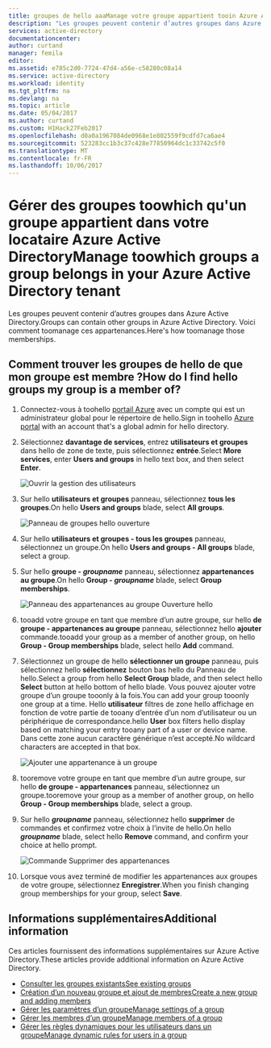 ```yaml
---
title: groupes de hello aaaManage votre groupe appartient tooin Azure Active Directory | Documents Microsoft
description: "Les groupes peuvent contenir d’autres groupes dans Azure Active Directory. Voici comment toomanage ces appartenances."
services: active-directory
documentationcenter: 
author: curtand
manager: femila
editor: 
ms.assetid: e785c2d0-7724-47d4-a56e-c58280c08a14
ms.service: active-directory
ms.workload: identity
ms.tgt_pltfrm: na
ms.devlang: na
ms.topic: article
ms.date: 05/04/2017
ms.author: curtand
ms.custom: H1Hack27Feb2017
ms.openlocfilehash: d0a0a1967084de0968e1e802559f9cdfd7ca6ae4
ms.sourcegitcommit: 523283cc1b3c37c428e77850964dc1c33742c5f0
ms.translationtype: MT
ms.contentlocale: fr-FR
ms.lasthandoff: 10/06/2017
---
```

# <a name="manage-toowhich-groups-a-group-belongs-in-your-azure-active-directory-tenant"></a><span data-ttu-id="24f87-104">Gérer des groupes toowhich qu'un groupe appartient dans votre locataire Azure Active Directory</span><span class="sxs-lookup"><span data-stu-id="24f87-104">Manage toowhich groups a group belongs in your Azure Active Directory tenant</span></span>
<span data-ttu-id="24f87-105">Les groupes peuvent contenir d’autres groupes dans Azure Active Directory.</span><span class="sxs-lookup"><span data-stu-id="24f87-105">Groups can contain other groups in Azure Active Directory.</span></span> <span data-ttu-id="24f87-106">Voici comment toomanage ces appartenances.</span><span class="sxs-lookup"><span data-stu-id="24f87-106">Here's how toomanage those memberships.</span></span>

## <a name="how-do-i-find-hello-groups-my-group-is-a-member-of"></a><span data-ttu-id="24f87-107">Comment trouver les groupes de hello de que mon groupe est membre ?</span><span class="sxs-lookup"><span data-stu-id="24f87-107">How do I find hello groups my group is a member of?</span></span>
1. <span data-ttu-id="24f87-108">Connectez-vous à toohello [portail Azure](https://portal.azure.com) avec un compte qui est un administrateur global pour le répertoire de hello.</span><span class="sxs-lookup"><span data-stu-id="24f87-108">Sign in toohello [Azure portal](https://portal.azure.com) with an account that's a global admin for hello directory.</span></span>
2. <span data-ttu-id="24f87-109">Sélectionnez **davantage de services**, entrez **utilisateurs et groupes** dans hello de zone de texte, puis sélectionnez **entrée**.</span><span class="sxs-lookup"><span data-stu-id="24f87-109">Select **More services**, enter **Users and groups** in hello text box, and then select **Enter**.</span></span>

   ![Ouvrir la gestion des utilisateurs](./media/active-directory-groups-membership-azure-portal/search-user-management.png)
3. <span data-ttu-id="24f87-111">Sur hello **utilisateurs et groupes** panneau, sélectionnez **tous les groupes**.</span><span class="sxs-lookup"><span data-stu-id="24f87-111">On hello **Users and groups** blade, select **All groups**.</span></span>

   ![Panneau de groupes hello ouverture](./media/active-directory-groups-membership-azure-portal/view-groups-blade.png)
4. <span data-ttu-id="24f87-113">Sur hello **utilisateurs et groupes - tous les groupes** panneau, sélectionnez un groupe.</span><span class="sxs-lookup"><span data-stu-id="24f87-113">On hello **Users and groups - All groups** blade, select a group.</span></span>
5. <span data-ttu-id="24f87-114">Sur hello **groupe - *groupname***  panneau, sélectionnez **appartenances au groupe**.</span><span class="sxs-lookup"><span data-stu-id="24f87-114">On hello **Group - *groupname*** blade, select **Group memberships**.</span></span>

   ![Panneau des appartenances au groupe Ouverture hello](./media/active-directory-groups-membership-azure-portal/group-membership-blade.png)
6. <span data-ttu-id="24f87-116">tooadd votre groupe en tant que membre d’un autre groupe, sur hello **de groupe - appartenances au groupe** panneau, sélectionnez hello **ajouter** commande.</span><span class="sxs-lookup"><span data-stu-id="24f87-116">tooadd your group as a member of another group, on hello **Group - Group memberships** blade, select hello **Add** command.</span></span>
7. <span data-ttu-id="24f87-117">Sélectionnez un groupe de hello **sélectionner un groupe** panneau, puis sélectionnez hello **sélectionnez** bouton bas hello du Panneau de hello.</span><span class="sxs-lookup"><span data-stu-id="24f87-117">Select a group from hello **Select Group** blade, and then select hello **Select** button at hello bottom of hello blade.</span></span> <span data-ttu-id="24f87-118">Vous pouvez ajouter votre groupe d’un groupe tooonly à la fois.</span><span class="sxs-lookup"><span data-stu-id="24f87-118">You can add your group tooonly one group at a time.</span></span> <span data-ttu-id="24f87-119">Hello **utilisateur** filtres de zone hello affichage en fonction de votre partie de tooany d’entrée d’un nom d’utilisateur ou un périphérique de correspondance.</span><span class="sxs-lookup"><span data-stu-id="24f87-119">hello **User** box filters hello display based on matching your entry tooany part of a user or device name.</span></span> <span data-ttu-id="24f87-120">Dans cette zone aucun caractère générique n’est accepté.</span><span class="sxs-lookup"><span data-stu-id="24f87-120">No wildcard characters are accepted in that box.</span></span>

   ![Ajouter une appartenance à un groupe](./media/active-directory-groups-membership-azure-portal/add-group-membership.png)
8. <span data-ttu-id="24f87-122">tooremove votre groupe en tant que membre d’un autre groupe, sur hello **de groupe - appartenances** panneau, sélectionnez un groupe.</span><span class="sxs-lookup"><span data-stu-id="24f87-122">tooremove your group as a member of another group, on hello **Group - Group memberships** blade, select a group.</span></span>
9. <span data-ttu-id="24f87-123">Sur hello ***groupname*** panneau, sélectionnez hello **supprimer** de commandes et confirmez votre choix à l’invite de hello.</span><span class="sxs-lookup"><span data-stu-id="24f87-123">On hello ***groupname*** blade, select hello **Remove** command, and confirm your choice at hello prompt.</span></span>

   ![Commande Supprimer des appartenances](./media/active-directory-groups-membership-azure-portal/remove-group-membership.png)
10. <span data-ttu-id="24f87-125">Lorsque vous avez terminé de modifier les appartenances aux groupes de votre groupe, sélectionnez **Enregistrer**.</span><span class="sxs-lookup"><span data-stu-id="24f87-125">When you finish changing group memberships for your group, select **Save**.</span></span>

## <a name="additional-information"></a><span data-ttu-id="24f87-126">Informations supplémentaires</span><span class="sxs-lookup"><span data-stu-id="24f87-126">Additional information</span></span>
<span data-ttu-id="24f87-127">Ces articles fournissent des informations supplémentaires sur Azure Active Directory.</span><span class="sxs-lookup"><span data-stu-id="24f87-127">These articles provide additional information on Azure Active Directory.</span></span>

* [<span data-ttu-id="24f87-128">Consulter les groupes existants</span><span class="sxs-lookup"><span data-stu-id="24f87-128">See existing groups</span></span>](active-directory-groups-view-azure-portal.md)
* [<span data-ttu-id="24f87-129">Création d’un nouveau groupe et ajout de membres</span><span class="sxs-lookup"><span data-stu-id="24f87-129">Create a new group and adding members</span></span>](active-directory-groups-create-azure-portal.md)
* [<span data-ttu-id="24f87-130">Gérer les paramètres d’un groupe</span><span class="sxs-lookup"><span data-stu-id="24f87-130">Manage settings of a group</span></span>](active-directory-groups-settings-azure-portal.md)
* [<span data-ttu-id="24f87-131">Gérer les membres d’un groupe</span><span class="sxs-lookup"><span data-stu-id="24f87-131">Manage members of a group</span></span>](active-directory-groups-members-azure-portal.md)
* [<span data-ttu-id="24f87-132">Gérer les règles dynamiques pour les utilisateurs dans un groupe</span><span class="sxs-lookup"><span data-stu-id="24f87-132">Manage dynamic rules for users in a group</span></span>](active-directory-groups-dynamic-membership-azure-portal.md)
